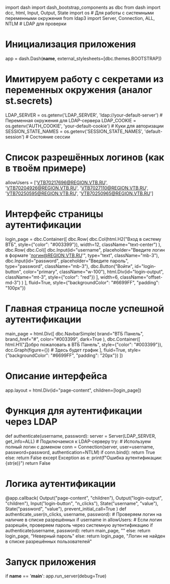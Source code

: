 import dash
import dash_bootstrap_components as dbc
from dash import dcc, html, Input, Output, State
import os  # Для работы с системными переменными окружения
from ldap3 import Server, Connection, ALL, NTLM  # LDAP для проверки

# Инициализация приложения
app = dash.Dash(__name__, external_stylesheets=[dbc.themes.BOOTSTRAP])

# Имитируем работу с секретами из переменных окружения (аналог st.secrets)
LDAP_SERVER = os.getenv('LDAP_SERVER', 'ldap://your-default-server')  # Переменная окружения для LDAP-сервера
LDAP_COOKIE = os.getenv('AUTH_COOKIE', 'your-default-cookie')  # Куки для авторизации
SESSION_STATE_NAMES = os.getenv('SESSION_STATE_NAMES', 'default-session')  # Состояние сессии

# Список разрешённых логинов (как в твоём примере)
allowUsers = ['VTB70217696@REGION.VTB.RU', 'VTB70204926@REGION.VTB.RU', 'VTB7027110@REGION.VTB.RU', 'VTB70250595@REGION.VTB.RU', 'VTB70250965@REGION.VTB.RU']

# Интерфейс страницы аутентификации
login_page = dbc.Container([
    dbc.Row(
        dbc.Col(html.H2("Вход в систему ВТБ", style={"color": "#003399"}), width=12, className="text-center")
    ),
    dbc.Row(
        dbc.Col([
            dbc.Input(id="username", placeholder="Введите логин в формате 'логин@REGION.VTB.RU'", type="text", className="mb-3"),
            dbc.Input(id="password", placeholder="Введите пароль", type="password", className="mb-3"),
            dbc.Button("Войти", id="login-button", color="primary", className="w-100"),
            html.Div(id="login-output", className="mt-3", style={"color": "red"})
        ], width=6, className="offset-md-3")
    )
], fluid=True, style={"backgroundColor": "#6699FF", "padding": "100px"})

# Главная страница после успешной аутентификации
main_page = html.Div([
    dbc.NavbarSimple(
        brand="ВТБ Панель",
        brand_href="#",
        color="#003399",
        dark=True
    ),
    dbc.Container([
        html.H1("Добро пожаловать в ВТБ Панель", style={"color": "#003399"}),
        dcc.Graph(figure={})  # Здесь будет график
    ], fluid=True, style={"backgroundColor": "#6699FF", "padding": "20px"})
])

# Описание интерфейса
app.layout = html.Div(id="page-content", children=[login_page])

# Функция для аутентификации через LDAP
def authenticate(username, password):
    server = Server(LDAP_SERVER, get_info=ALL)  # Подключаемся к LDAP-серверу
    try:
        # Используем полный логин с доменом
        conn = Connection(server, user=username, password=password, authentication=NTLM)
        if conn.bind():
            return True
        else:
            return False
    except Exception as e:
        print(f"Ошибка аутентификации: {str(e)}")
        return False

# Логика аутентификации
@app.callback(
    Output("page-content", "children"),
    Output("login-output", "children"),
    Input("login-button", "n_clicks"),
    State("username", "value"),
    State("password", "value"),
    prevent_initial_call=True
)
def authenticate_user(n_clicks, username, password):
    # Проверяем логин на наличие в списке разрешённых
    if username in allowUsers:
        # Если логин разрешён, проверяем пароль через системную аутентификацию
        if authenticate(username, password):
            return main_page, ""
        else:
            return login_page, "Неверный пароль"
    else:
        return login_page, "Логин не найден в списке разрешённых пользователей"

# Запуск приложения
if __name__ == '__main__':
    app.run_server(debug=True)

